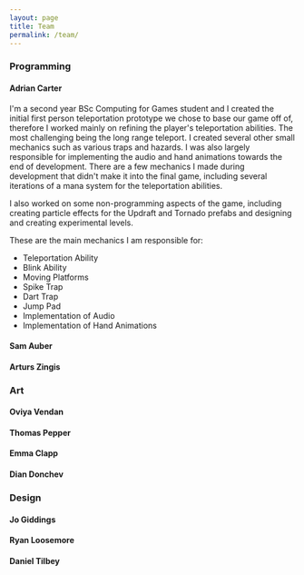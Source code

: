 ```yaml
---
layout: page
title: Team
permalink: /team/
---
```


### Programming

#### Adrian Carter

I'm a second year BSc Computing for Games student and I created the initial first person teleportation prototype we chose to base our game off of, therefore I worked mainly on refining the player's teleportation abilities. The most challenging being the long range teleport. I created several other small mechanics such as various traps and hazards. I was also largely responsible for implementing the audio and hand animations towards the end of development. There are a few mechanics I made during development that didn't make it into the final game, including several iterations of a mana system for the teleportation abilities.

I also worked on some non-programming aspects of the game, including creating particle effects for the Updraft and Tornado prefabs and designing and creating experimental levels.

These are the main mechanics I am responsible for:
- Teleportation Ability
- Blink Ability
- Moving Platforms
- Spike Trap
- Dart Trap
- Jump Pad
- Implementation of Audio
- Implementation of Hand Animations

#### Sam Auber


#### Arturs Zingis


### Art

#### Oviya Vendan

#### Thomas Pepper

#### Emma Clapp

#### Dian Donchev



### Design

#### Jo Giddings

#### Ryan Loosemore

#### Daniel Tilbey

